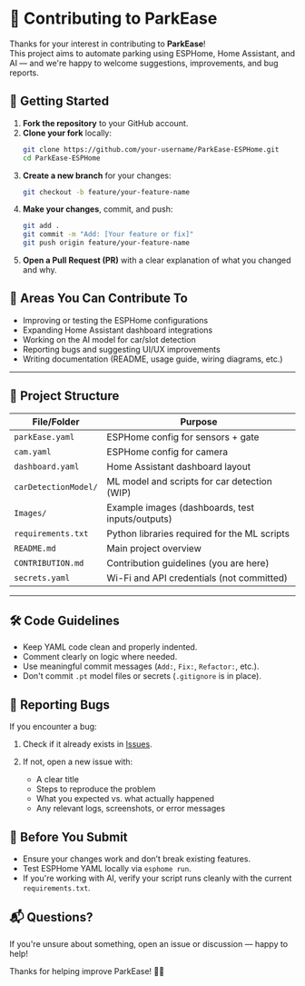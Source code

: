 # 🤝 Contributing to ParkEase

Thanks for your interest in contributing to **ParkEase**!  
This project aims to automate parking using ESPHome, Home Assistant, and AI — and we're happy to welcome suggestions, improvements, and bug reports.

## 🚀 Getting Started

1. **Fork the repository** to your GitHub account.
2. **Clone your fork** locally:
   ```bash
   git clone https://github.com/your-username/ParkEase-ESPHome.git
   cd ParkEase-ESPHome
   ````
3. **Create a new branch** for your changes:
   ```bash
   git checkout -b feature/your-feature-name
   ```
4. **Make your changes**, commit, and push:
   ```bash
   git add .
   git commit -m "Add: [Your feature or fix]"
   git push origin feature/your-feature-name
   ```
5. **Open a Pull Request (PR)** with a clear explanation of what you changed and why.



## 🧠 Areas You Can Contribute To

* Improving or testing the ESPHome configurations
* Expanding Home Assistant dashboard integrations
* Working on the AI model for car/slot detection
* Reporting bugs and suggesting UI/UX improvements
* Writing documentation (README, usage guide, wiring diagrams, etc.)

---

## 📂 Project Structure

| File/Folder            | Purpose                                      |
| ---------------------- | -------------------------------------------- |
| `parkEase.yaml`        | ESPHome config for sensors + gate            |
| `cam.yaml`             | ESPHome config for camera                    |
| `dashboard.yaml`       | Home Assistant dashboard layout              |
| `carDetectionModel/`   | ML model and scripts for car detection (WIP) |
| `Images/`              | Example images (dashboards, test inputs/outputs) |
| `requirements.txt`     | Python libraries required for the ML scripts |
| `README.md`            | Main project overview                        |
| `CONTRIBUTION.md`      | Contribution guidelines (you are here)       |
| `secrets.yaml`         | Wi-Fi and API credentials (not committed)    |


---

## 🛠 Code Guidelines

* Keep YAML code clean and properly indented.
* Comment clearly on logic where needed.
* Use meaningful commit messages (`Add:`, `Fix:`, `Refactor:`, etc.).
* Don't commit `.pt` model files or secrets (`.gitignore` is in place).

## 🐛 Reporting Bugs

If you encounter a bug:

1. Check if it already exists in [Issues](https://github.com/YJuDeAd/ParkEase-ESPHome/issues).
2. If not, open a new issue with:

   * A clear title
   * Steps to reproduce the problem
   * What you expected vs. what actually happened
   * Any relevant logs, screenshots, or error messages

## 🧠 Before You Submit

* Ensure your changes work and don’t break existing features.
* Test ESPHome YAML locally via `esphome run`.
* If you're working with AI, verify your script runs cleanly with the current `requirements.txt`.

## 📬 Questions?

If you're unsure about something, open an issue or discussion — happy to help!

Thanks for helping improve ParkEase! 🚗✨

